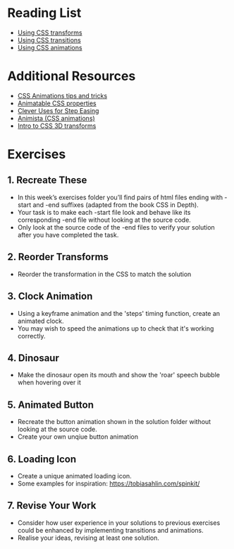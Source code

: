 # Reading List
* [Using CSS transforms](https://developer.mozilla.org/en-US/docs/Web/CSS/CSS_Transforms/Using_CSS_transforms)
* [Using CSS transitions](https://developer.mozilla.org/en-US/docs/Web/CSS/CSS_Transitions/Using_CSS_transitions)
* [Using CSS animations](https://developer.mozilla.org/en-US/docs/Web/CSS/CSS_Animations/Using_CSS_animations)

# Additional Resources
* [CSS Animations tips and tricks](https://developer.mozilla.org/en-US/docs/Web/CSS/CSS_Animations/Tips)
* [Animatable CSS properties](https://developer.mozilla.org/en-US/docs/Web/CSS/CSS_animated_properties)
* [Clever Uses for Step Easing](https://css-tricks.com/clever-uses-step-easing/)
* [Animista (CSS animations)](http://animista.net/)
* [Intro to CSS 3D transforms](https://3dtransforms.desandro.com/)

# Exercises

## 1. Recreate These
* In this week’s exercises folder you’ll find pairs of html files ending with -start and -end suffixes (adapted from the book CSS in Depth).
* Your task is to make each -start file look and behave like its corresponding -end file without looking at the source code.
* Only look at the source code of the -end files to verify your solution after you have completed the task.

## 2. Reorder Transforms
* Reorder the transformation in the CSS to match the solution

## 3. Clock Animation
* Using a keyframe animation and the 'steps' timing function, create an animated clock.
* You may wish to speed the animations up to check that it's working correctly.

## 4. Dinosaur
* Make the dinosaur open its mouth and show the 'roar' speech bubble when hovering over it

## 5. Animated Button
* Recreate the button animation shown in the solution folder without looking at the source code.
* Create your own unqiue button animation

## 6. Loading Icon
* Create a unique animated loading icon.
* Some examples for inspiration: https://tobiasahlin.com/spinkit/

## 7. Revise Your Work
* Consider how user experience in your solutions to previous exercises could be enhanced by implementing transitions and animations.
* Realise your ideas, revising at least one solution.